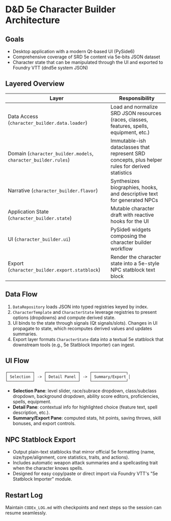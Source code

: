 # D&D 5e Character Builder Architecture

## Goals
- Desktop application with a modern Qt-based UI (PySide6)
- Comprehensive coverage of SRD 5e content via 5e-bits JSON dataset
- Character state that can be manipulated through the UI and exported to Foundry VTT (dnd5e system JSON)

## Layered Overview

| Layer | Responsibility |
| --- | --- |
| Data Access (`character_builder.data.loader`) | Load and normalize SRD JSON resources (races, classes, features, spells, equipment, etc.) |
| Domain (`character_builder.models`, `character_builder.rules`) | Immutable-ish dataclasses that represent SRD concepts, plus helper rules for derived statistics |
| Narrative (`character_builder.flavor`) | Synthesizes biographies, hooks, and descriptive text for generated NPCs |
| Application State (`character_builder.state`) | Mutable character draft with reactive hooks for the UI |
| UI (`character_builder.ui`) | PySide6 widgets composing the character builder workflow |
| Export (`character_builder.export.statblock`) | Render the character state into a 5e-style NPC statblock text block |

## Data Flow
1. `DataRepository` loads JSON into typed registries keyed by index.
2. `CharacterTemplate` and `CharacterState` leverage registries to present options (dropdowns) and compute derived state.
3. UI binds to the state through signals (Qt signals/slots). Changes in UI propagate to state, which recomputes derived values and updates summaries.
4. Export layer formats `CharacterState` data into a textual 5e statblock that downstream tools (e.g., 5e Statblock Importer) can ingest.

## UI Flow
```
┌───────────┐    ┌──────────────┐    ┌───────────────┐
│ Selection │ -> │ Detail Panel │ -> │ Summary/Export │
└───────────┘    └──────────────┘    └───────────────┘
```
- **Selection Pane**: level slider, race/subrace dropdown, class/subclass dropdown, background dropdown, ability score editors, proficiencies, spells, equipment.
- **Detail Pane**: contextual info for highlighted choice (feature text, spell description, etc.).
- **Summary/Export Pane**: computed stats, hit points, saving throws, skill bonuses, and export controls.

## NPC Statblock Export
- Output plain-text statblocks that mirror official 5e formatting (name, size/type/alignment, core statistics, traits, and actions).
- Includes automatic weapon attack summaries and a spellcasting trait when the character knows spells.
- Designed for easy copy/paste or direct import via Foundry VTT's "5e Statblock Importer" module.

## Restart Log
Maintain `CODEx_LOG.md` with checkpoints and next steps so the session can resume seamlessly.
